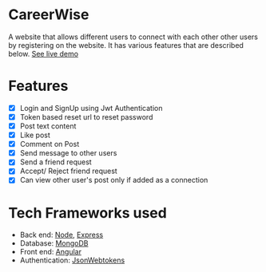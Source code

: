 # CareerWise
A website that allows different users to connect with each other other users by registering on the website. It has various features that are described below. [See live demo](https://careerwise.herokuapp.com/register)

# Features
- [x] Login and SignUp using Jwt Authentication
- [x] Token based reset url to reset password
- [x] Post text content
- [x] Like post
- [x] Comment on Post
- [x] Send message to other users
- [x] Send a friend request
- [x] Accept/ Reject friend request
- [x] Can view other user's post only if added as a connection

# Tech Frameworks used
* Back end: [Node](https://nodejs.org/en/docs/), [Express](https://expressjs.com/en/guide/routing.html) 
* Database: [MongoDB](https://docs.mongodb.com/)
* Front end: [Angular](https://angular.io/docs)
* Authentication: [JsonWebtokens](https://jwt.io/introduction/)
